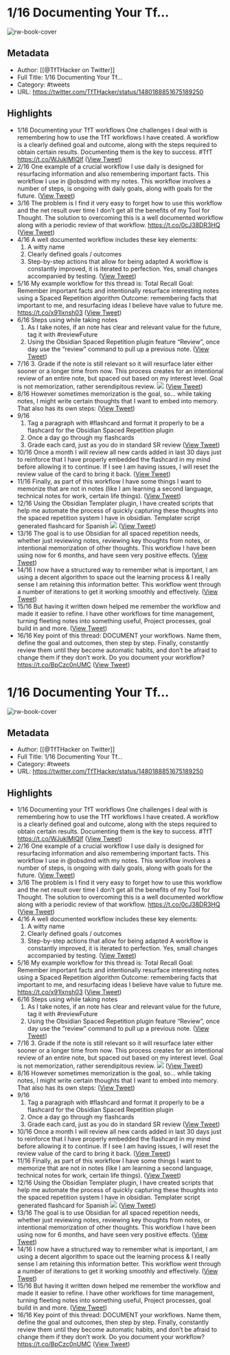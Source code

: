 # 1/16 Documenting Your Tf...

![rw-book-cover](https://pbs.twimg.com/profile_images/1279439639221321728/w7ulmTh7.jpg)

## Metadata
- Author: [[@TfTHacker on Twitter]]
- Full Title: 1/16 Documenting Your Tf...
- Category: #tweets
- URL: https://twitter.com/TfTHacker/status/1480188851675189250

## Highlights
- 1/16 Documenting your TfT workflows
  One challenges I deal with is remembering how to use the TfT workflows I have created. 
  A workflow is a clearly defined goal and outcome, along with the steps required to obtain certain results.
  Documenting them is the key to success. 
  #TfT https://t.co/WJuklMIQlf ([View Tweet](https://twitter.com/TfTHacker/status/1480188851675189250))
- 2/16 One example of a crucial workflow I use daily is designed for resurfacing information and also remembering important facts. 
  This workflow I use in @obsdmd with my notes. This workflow involves a number of steps, is ongoing with daily goals, along with goals for the future. ([View Tweet](https://twitter.com/TfTHacker/status/1480188855278047236))
- 3/16 The problem is I find it very easy to forget how to use this workflow and the net result over time I don’t get all the benefits of my Tool for Thought.
  The solution to overcoming this is a well documented workflow along with a periodic review of that workflow. https://t.co/0cJ38DR3HQ ([View Tweet](https://twitter.com/TfTHacker/status/1480188863209431048))
- 4/16 A well documented workflow includes these key elements:
  1. A witty name
  2. Clearly defined goals / outcomes
  3. Step-by-step actions that allow for being adapted
  A workflow is constantly improved, it is iterated to perfection. Yes, small changes accompanied by testing. ([View Tweet](https://twitter.com/TfTHacker/status/1480188865868619781))
- 5/16 My example workflow for this thread is: Total Recall
  Goal: Remember important facts and intentionally resurface interesting notes using a Spaced Repetition algorithm
  Outcome: remembering facts that important to me, and resurfacing ideas I believe have value to future me. https://t.co/x91lxnsh03 ([View Tweet](https://twitter.com/TfTHacker/status/1480188874567598089))
- 6/16 Steps using while taking notes
  1. As I take notes, if an note has clear and relevant value for the future, tag it with #reviewFuture 
  2. Using the Obsidian Spaced Repetition plugin feature “Review”, once day use the “review” command to pull up a previous note. ([View Tweet](https://twitter.com/TfTHacker/status/1480188877302292480))
- 7/16 
  3. Grade if the note is still relevant so it will resurface later either sooner or a longer time from now.
  This process creates for an intentional review of an entire note, but spaced out based on my interest level.
  Goal is not memorization, rather serendipitous review. 
  ![](https://pbs.twimg.com/media/FIqv8ZGXEAQWwwl.jpg) ([View Tweet](https://twitter.com/TfTHacker/status/1480188883686072322))
- 8/16 However sometimes memorization is the goal, so…
  while taking notes, I might write certain thoughts that I want to embed into memory. That also has its own steps: ([View Tweet](https://twitter.com/TfTHacker/status/1480188886164856832))
- 9/16 
  1. Tag a paragraph with #flashcard and format it properly to be a flashcard for the Obsidian Spaced Repetition plugin
  2. Once a day go through my flashcards
  3. Grade each card, just as you do in standard SR review ([View Tweet](https://twitter.com/TfTHacker/status/1480188887343546373))
- 10/16 Once a month I will review all new cards added in last 30 days just to reinforce that I have properly embedded the flashcard in my mind before allowing it to continue. 
  If I see I am having issues, I will reset the review value of the card to bring it back. ([View Tweet](https://twitter.com/TfTHacker/status/1480188888664748037))
- 11/16 Finally, as part of this workflow I have some things I want to memorize that are not in notes (like I am learning a second language, technical notes for work, certain life things). ([View Tweet](https://twitter.com/TfTHacker/status/1480188889851703299))
- 12/16 Using the Obsidian Templater plugin, I have created scripts that help me automate the process of quickly capturing these thoughts into the spaced repetition system I have in obsidian.
  Templater script generated flashcard for Spanish 
  ![](https://pbs.twimg.com/media/FIqv9EZWUAELiZs.jpg) ([View Tweet](https://twitter.com/TfTHacker/status/1480188894620659726))
- 13/16 The goal is to use Obsidian for all spaced repetition needs, whether just reviewing notes, reviewing key thoughts from notes, or intentional memorization of other thoughts.
  This workflow I have been using now for 6 months, and have seen very positive effects. ([View Tweet](https://twitter.com/TfTHacker/status/1480188896659005442))
- 14/16 I now have a structured way to remember what is important, I am using a decent algorithm to space out the learning process & I really sense I am retaining this information better.
  This workflow went through a number of iterations to get it working smoothly and effectively. ([View Tweet](https://twitter.com/TfTHacker/status/1480188897812533255))
- 15/16 But having it written down helped me remember the workflow and made it easier to refine.
  I have other workflows for time management, turning fleeting notes into something useful, Project processes, goal build in and more. ([View Tweet](https://twitter.com/TfTHacker/status/1480188898961772546))
- 16/16 Key point of this thread: 
  DOCUMENT your workflows. 
  Name them, define the goal and outcomes, then step by step.
  Finally, constantly review them until they become automatic habits, and don’t be afraid to change them if they don’t work.
  Do you document your workflow? https://t.co/BpCzc0nUMC ([View Tweet](https://twitter.com/TfTHacker/status/1480188907132268549))
# 1/16 Documenting Your Tf...

![rw-book-cover](https://pbs.twimg.com/profile_images/1279439639221321728/w7ulmTh7.jpg)

## Metadata
- Author: [[@TfTHacker on Twitter]]
- Full Title: 1/16 Documenting Your Tf...
- Category: #tweets
- URL: https://twitter.com/TfTHacker/status/1480188851675189250

## Highlights
- 1/16 Documenting your TfT workflows
  One challenges I deal with is remembering how to use the TfT workflows I have created. 
  A workflow is a clearly defined goal and outcome, along with the steps required to obtain certain results.
  Documenting them is the key to success. 
  #TfT https://t.co/WJuklMIQlf ([View Tweet](https://twitter.com/TfTHacker/status/1480188851675189250))
- 2/16 One example of a crucial workflow I use daily is designed for resurfacing information and also remembering important facts. 
  This workflow I use in @obsdmd with my notes. This workflow involves a number of steps, is ongoing with daily goals, along with goals for the future. ([View Tweet](https://twitter.com/TfTHacker/status/1480188855278047236))
- 3/16 The problem is I find it very easy to forget how to use this workflow and the net result over time I don’t get all the benefits of my Tool for Thought.
  The solution to overcoming this is a well documented workflow along with a periodic review of that workflow. https://t.co/0cJ38DR3HQ ([View Tweet](https://twitter.com/TfTHacker/status/1480188863209431048))
- 4/16 A well documented workflow includes these key elements:
  1. A witty name
  2. Clearly defined goals / outcomes
  3. Step-by-step actions that allow for being adapted
  A workflow is constantly improved, it is iterated to perfection. Yes, small changes accompanied by testing. ([View Tweet](https://twitter.com/TfTHacker/status/1480188865868619781))
- 5/16 My example workflow for this thread is: Total Recall
  Goal: Remember important facts and intentionally resurface interesting notes using a Spaced Repetition algorithm
  Outcome: remembering facts that important to me, and resurfacing ideas I believe have value to future me. https://t.co/x91lxnsh03 ([View Tweet](https://twitter.com/TfTHacker/status/1480188874567598089))
- 6/16 Steps using while taking notes
  1. As I take notes, if an note has clear and relevant value for the future, tag it with #reviewFuture 
  2. Using the Obsidian Spaced Repetition plugin feature “Review”, once day use the “review” command to pull up a previous note. ([View Tweet](https://twitter.com/TfTHacker/status/1480188877302292480))
- 7/16 
  3. Grade if the note is still relevant so it will resurface later either sooner or a longer time from now.
  This process creates for an intentional review of an entire note, but spaced out based on my interest level.
  Goal is not memorization, rather serendipitous review. 
  ![](https://pbs.twimg.com/media/FIqv8ZGXEAQWwwl.jpg) ([View Tweet](https://twitter.com/TfTHacker/status/1480188883686072322))
- 8/16 However sometimes memorization is the goal, so…
  while taking notes, I might write certain thoughts that I want to embed into memory. That also has its own steps: ([View Tweet](https://twitter.com/TfTHacker/status/1480188886164856832))
- 9/16 
  1. Tag a paragraph with #flashcard and format it properly to be a flashcard for the Obsidian Spaced Repetition plugin
  2. Once a day go through my flashcards
  3. Grade each card, just as you do in standard SR review ([View Tweet](https://twitter.com/TfTHacker/status/1480188887343546373))
- 10/16 Once a month I will review all new cards added in last 30 days just to reinforce that I have properly embedded the flashcard in my mind before allowing it to continue. 
  If I see I am having issues, I will reset the review value of the card to bring it back. ([View Tweet](https://twitter.com/TfTHacker/status/1480188888664748037))
- 11/16 Finally, as part of this workflow I have some things I want to memorize that are not in notes (like I am learning a second language, technical notes for work, certain life things). ([View Tweet](https://twitter.com/TfTHacker/status/1480188889851703299))
- 12/16 Using the Obsidian Templater plugin, I have created scripts that help me automate the process of quickly capturing these thoughts into the spaced repetition system I have in obsidian.
  Templater script generated flashcard for Spanish 
  ![](https://pbs.twimg.com/media/FIqv9EZWUAELiZs.jpg) ([View Tweet](https://twitter.com/TfTHacker/status/1480188894620659726))
- 13/16 The goal is to use Obsidian for all spaced repetition needs, whether just reviewing notes, reviewing key thoughts from notes, or intentional memorization of other thoughts.
  This workflow I have been using now for 6 months, and have seen very positive effects. ([View Tweet](https://twitter.com/TfTHacker/status/1480188896659005442))
- 14/16 I now have a structured way to remember what is important, I am using a decent algorithm to space out the learning process & I really sense I am retaining this information better.
  This workflow went through a number of iterations to get it working smoothly and effectively. ([View Tweet](https://twitter.com/TfTHacker/status/1480188897812533255))
- 15/16 But having it written down helped me remember the workflow and made it easier to refine.
  I have other workflows for time management, turning fleeting notes into something useful, Project processes, goal build in and more. ([View Tweet](https://twitter.com/TfTHacker/status/1480188898961772546))
- 16/16 Key point of this thread: 
  DOCUMENT your workflows. 
  Name them, define the goal and outcomes, then step by step.
  Finally, constantly review them until they become automatic habits, and don’t be afraid to change them if they don’t work.
  Do you document your workflow? https://t.co/BpCzc0nUMC ([View Tweet](https://twitter.com/TfTHacker/status/1480188907132268549))
